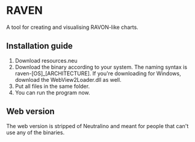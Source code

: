 # RAVEN
A tool for creating and visualising RAVON-like charts.

## Installation guide
1. Download resources.neu
2. Download the binary according to your system. The naming syntax is raven-\[OS]\_\[ARCHITECTURE]. If you're downloading for Windows, download the WebView2Loader.dll as well.
3. Put all files in the same folder.
4. You can run the program now.

## Web version
The web version is stripped of Neutralino and meant for people that can't use any of the binaries.
